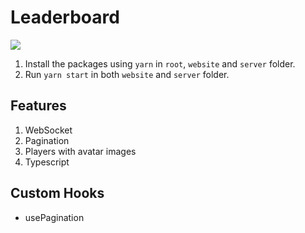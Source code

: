 # Leaderboard

![](https://i.imgur.com/K2dy0Jq.png)

1. Install the packages using `yarn` in `root`, `website` and `server` folder.
2. Run `yarn start` in both `website` and `server` folder.

## Features
1. WebSocket
2. Pagination
3. Players with avatar images
4. Typescript

## Custom Hooks
- usePagination